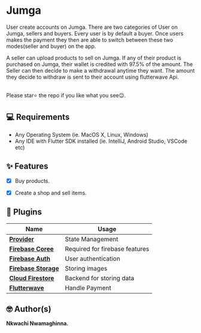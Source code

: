 
#  Jumga 

User create accounts on Jumga. There are two categories of User on Jumga, sellers and buyers. Every user is by default a buyer. 
Once users makes the payment they then are able to switch between these two modes(seller and buyer) on the app.

A seller can upload products to sell on Jumga. If any of their product is purchased on Jumga, their wallet is credited with 97.5% of the amount.
The Seller can then decide to make a withdrawal anytime they want. The amount they decide to withdraw is sent to their account using flutterwave Api.


<br>
Please star⭐ the repo if you like what you see😉.
<br>



## 💻 Requirements
* Any Operating System (ie. MacOS X, Linux, Windows)
* Any IDE with Flutter SDK installed (ie. IntelliJ, Android Studio, VSCode etc)


## ✨ Features
- [x] Buy products.
- [x] Create a shop and sell items.



## 🔌 Plugins
| Name | Usage |
|------|-------|
|[**Provider**](https://pub.dev/packages/provider)| State Management|
|[**Firebase Coree**](https://pub.dev/packages/firebase_core)| Required for firebase features|
|[**Firebase Auth**](https://pub.dev/packages/firebase_auth)| User authentication|
|[**Firebase Storage**](https://pub.dev/packages/firebase_storage)|Storing images|
|[**Cloud Firestore**](https://pub.dev/packages/cloud_firestore)|Backend for storing data |
|[**Flutterwave**](https://github.com/Itz-kwaz/flutterwave-flutter)|Handle Payment|


## 🤓 Author(s)
**Nkwachi Nwamaghinna.**

